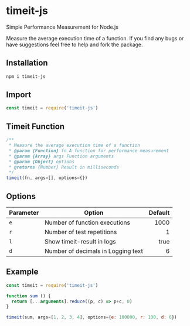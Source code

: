 # timeit-js
Simple Performance Measurement for Node.js

Measure the average execution time of a function. If you find any bugs or have suggestions feel free to help and fork the package.

## Installation

```sh
npm i timeit-js
```

## Import

```js
const timeit = require('timeit-js')
```

## Timeit Function

```js
/**
 * Measure the average execution time of a function
 * @param {Function} fn A function for performance measurement
 * @param {Array} args Function arguments
 * @param {Object} options
 * @returns {Number} Result in milliseconds
 */
timeit(fn, args=[], options={})
```


## Options

| Parameter | Option | Default
|-----------|---------|--------:
`e` | Number of function executions | 1000
`r` | Number of test repetitions | 1
`l` | Show timeit-result in logs | true
`d` | Number of decimals in Logging text | 6


## Example

```js
const timeit = require('timeit-js')

function sum () {
  return [...arguments].reduce((p, c) => p+c, 0)
}

timeit(sum, args=[1, 2, 3, 4], options={e: 100000, r: 100, d: 6})
```
